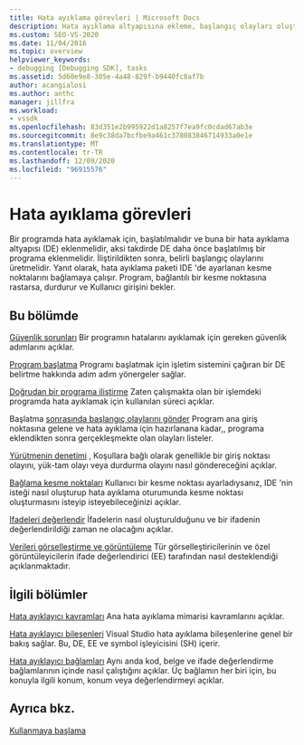 ```yaml
---
title: Hata ayıklama görevleri | Microsoft Docs
description: Hata ayıklama altyapısına ekleme, başlangıç olayları oluşturma ve kesme noktalarına ulaşma gibi bir programda hata ayıklamak için gereken görevler hakkında bilgi edinin.
ms.custom: SEO-VS-2020
ms.date: 11/04/2016
ms.topic: overview
helpviewer_keywords:
- debugging [Debugging SDK], tasks
ms.assetid: 5d60e9e8-305e-4a48-829f-b9440fc8af7b
author: acangialosi
ms.author: anthc
manager: jillfra
ms.workload:
- vssdk
ms.openlocfilehash: 83d351e2b995922d1a8257f7ea9fc0cdad67ab3e
ms.sourcegitcommit: 8e9c38da7bcfbe9a461c378083846714933a0e1e
ms.translationtype: MT
ms.contentlocale: tr-TR
ms.lasthandoff: 12/09/2020
ms.locfileid: "96915576"
---
```

# <a name="debug-tasks"></a>Hata ayıklama görevleri
Bir programda hata ayıklamak için, başlatılmalıdır ve buna bir hata ayıklama altyapısı (DE) eklenmelidir, aksi takdirde DE daha önce başlatılmış bir programa eklenmelidir. İliştirildikten sonra, belirli başlangıç olaylarını üretmelidir. Yanıt olarak, hata ayıklama paketi IDE 'de ayarlanan kesme noktalarını bağlamaya çalışır. Program, bağlantılı bir kesme noktasına rastarsa, durdurur ve Kullanıcı girişini bekler.

## <a name="in-this-section"></a>Bu bölümde
 [Güvenlik sorunları](../../extensibility/debugger/security-issues.md) Bir programın hatalarını ayıklamak için gereken güvenlik adımlarını açıklar.

 [Program başlatma](../../extensibility/debugger/launching-a-program.md) Programı başlatmak için işletim sistemini çağıran bir DE belirtme hakkında adım adım yönergeler sağlar.

 [Doğrudan bir programa iliştirme](../../extensibility/debugger/attaching-directly-to-a-program.md) Zaten çalışmakta olan bir işlemdeki programda hata ayıklamak için kullanılan süreci açıklar.

 Başlatma [sonrasında başlangıç olaylarını gönder](../../extensibility/debugger/sending-startup-events-after-a-launch.md) Program ana giriş noktasına gelene ve hata ayıklama için hazırlanana kadar,, programa eklendikten sonra gerçekleşmekte olan olayları listeler.

 [Yürütmenin denetimi](../../extensibility/debugger/control-of-execution.md) , Koşullara bağlı olarak genellikle bir giriş noktası olayını, yük-tam olayı veya durdurma olayını nasıl göndereceğini açıklar.

 [Bağlama kesme noktaları](../../extensibility/debugger/binding-breakpoints.md) Kullanıcı bir kesme noktası ayarladıysanız, IDE 'nin isteği nasıl oluşturup hata ayıklama oturumunda kesme noktası oluşturmasını isteyip isteyebileceğinizi açıklar.

 [Ifadeleri değerlendir](../../extensibility/debugger/evaluating-expressions.md) İfadelerin nasıl oluşturulduğunu ve bir ifadenin değerlendirildiği zaman ne olacağını açıklar.

 [Verileri görselleştirme ve görüntüleme](../../extensibility/debugger/visualizing-and-viewing-data.md) Tür görselleştiricilerinin ve özel görüntüleyicilerin ifade değerlendirici (EE) tarafından nasıl desteklendiği açıklanmaktadır.

## <a name="related-sections"></a>İlgili bölümler
 [Hata ayıklayıcı kavramları](../../extensibility/debugger/debugger-concepts.md) Ana hata ayıklama mimarisi kavramlarını açıklar.

 [Hata ayıklayıcı bileşenleri](../../extensibility/debugger/debugger-components.md) Visual Studio hata ayıklama bileşenlerine genel bir bakış sağlar. Bu, DE, EE ve symbol işleyicisini (SH) içerir.

 [Hata ayıklayıcı bağlamları](../../extensibility/debugger/debugger-contexts.md) Aynı anda kod, belge ve ifade değerlendirme bağlamlarının içinde nasıl çalıştığını açıklar. Üç bağlamın her biri için, bu konuyla ilgili konum, konum veya değerlendirmeyi açıklar.

## <a name="see-also"></a>Ayrıca bkz.
 [Kullanmaya başlama](../../extensibility/debugger/getting-started-with-debugger-extensibility.md)
